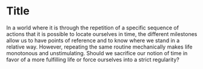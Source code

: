 # Title

In a world where it is through the repetition of a specific sequence of actions that it is possible to locate ourselves in time, the different milestones allow us to have points of reference and to know where we stand in a relative way. However, repeating the same routine mechanically makes life monotonous and unstimulating. Should we sacrifice our notion of time in favor of a more fulfilling life or force ourselves into a strict regularity?